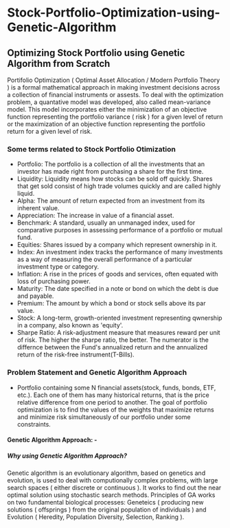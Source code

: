 # Stock-Portfolio-Optimization-using-Genetic-Algorithm
## Optimizing Stock Portfolio using Genetic Algorithm from Scratch
Portifolio Optimization ( Optimal Asset Allocation / Modern Portfolio Theory ) is a formal mathematical approach in making investment decisions across a collection of financial instruments or assests. To deal with the optimization problem, a quantative model was developed, also called mean-variance model. This model incorporates either the minimization of an objective function representing the portfolio variance ( risk ) for a given level of return or the maximization of an objective function representing the portfolio return for a given level of risk.
### Some terms related to Stock Portfolio Otimization
- Portfolio: The portfolio is a collection of all the investments that an investor has made right from purchasing a share for the first time.
- Liquidity: Liquidity means how stocks can be sold off quickly. Shares that get sold consist of high trade volumes quickly and are called highly liquid.
- Alpha: The amount of return expected from an investment from its inherent value.
- Appreciation: The increase in value of a financial asset.
- Benchmark: A standard, usually an unmanaged index, used for comparative purposes in assessing performance of a portfolio or mutual fund.
- Equities: Shares issued by a company which represent ownership in it.
- Index: An investment index tracks the performance of many investments as a way of measuring the overall performance of a particular investment type or category.
- Inflation: A rise in the prices of goods and services, often equated with loss of purchasing power.
- Maturity: The date specified in a note or bond on which the debt is due and payable.
- Premium: The amount by which a bond or stock sells above its par value.
- Stock: A long-term, growth-oriented investment representing qwnership in a company, also known as 'equity'.
- Sharpe Ratio: A risk-adjustment measure that measures reward per unit of risk. The higher the sharpe ratio, the better. The numerator is the differnce between the Fund's annualized return and the annualized return of the risk-free instrument(T-Bills).
### Problem Statement and Genetic Algorithm Approach
- Portfolio containing some N financial assets(stock, funds, bonds, ETF, etc.). Each one of them has many historical returns, that is the price relative difference from one period to another. The goal of portfolio optimization is to find the values of the weights that maximize returns and minimize risk simultaneously of our portfolio under some constraints.
#### Genetic Algorithm Approach: -
##### Why using Genetic Algorithm Approach?
Genetic algorithm is an evolutionary algorithm, based on genetics and evolution, is used to deal with computionally complex problems, with large search spaces ( either discrete or continuous ). It works to find out the near optimal solution using stochastic search methods. Principles of GA works on two fundamental biological processes: Geneteics ( producing new solutions ( offsprings ) from the original population of individuals ) and Evolution ( Heredity, Population Diversity, Selection, Ranking ). 
